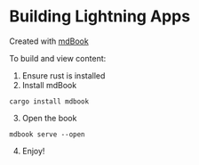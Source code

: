 # Building Lightning Apps

Created with [mdBook](https://rust-lang.github.io/mdBook/)

To build and view content:

1. Ensure rust is installed
2. Install mdBook 
  ```
  cargo install mdbook
  ```
3. Open the book
  ```
  mdbook serve --open
  ```
4. Enjoy!
